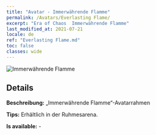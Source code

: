 ```yaml
---
title: "Avatar - Immerwährende Flamme"
permalink: /Avatars/Everlasting Flame/
excerpt: "Era of Chaos  Immerwährende Flamme"
last_modified_at: 2021-07-21
locale: de
ref: "Everlasting Flame.md"
toc: false
classes: wide
---
```

 ![Immerwährende Flamme](/images/a/avatarFrame_77.png)

## Details

 **Beschreibung:** „Immerwährende Flamme“-Avatarrahmen 

 **Tips:** Erhältlich in der Ruhmesarena. 

 **Is available:**  - 

